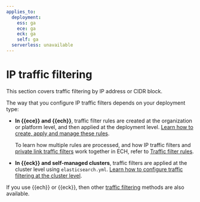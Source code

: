 ```yaml
---
applies_to:
  deployment:
    ess: ga
    ece: ga
    eck: ga
    self: ga
  serverless: unavailable
---
```


# IP traffic filtering

This section covers traffic filtering by IP address or CIDR block.

The way that you configure IP traffic filters depends on your deployment type: 

* **In {{ece}} and {{ech}}**, traffic filter rules are created at the organization or platform level, and then applied at the deployment level. [Learn how to create, apply and manage these rules](/deploy-manage/security/ip-filtering-cloud.md).
  
  To learn how multiple rules are processed, and how IP traffic filters and [private link traffic filters](/deploy-manage/security/private-link-traffic-filters.md) work together in ECH, refer to [Traffic filter rules](/deploy-manage/security/traffic-filtering.md#traffic-filter-rules).

* **In {{eck}} and self-managed clusters**, traffic filters are applied at the cluster level using `elasticsearch.yml`. [Learn how to configure traffic filtering at the cluster level](/deploy-manage/security/ip-filtering-basic.md).

If you use {{ech}} or {{eck}}, then other [traffic filtering](/deploy-manage/security/traffic-filtering.md) methods are also available.